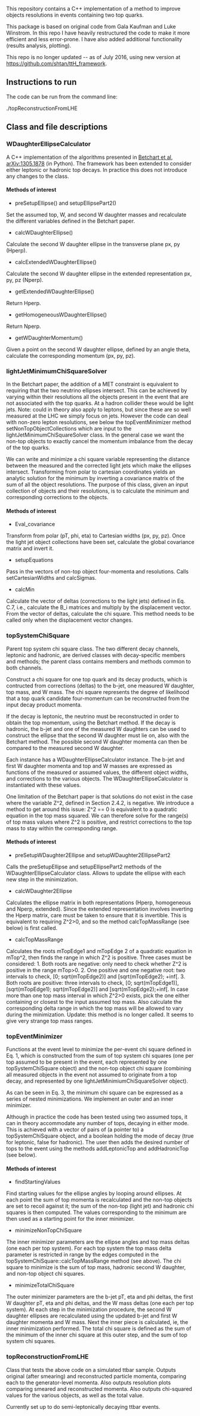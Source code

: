 This repository contains a C++ implementation of a method to improve objects resolutions in events containing two top quarks.

This package is based on original code from Gala Kaufman and Luke Winstrom.  In this repo I have heavily restructured the code to make it more efficient and less error-prone.  I have also added additional functionality (results analysis, plotting).

This repo is no longer updated -- as of July 2016, using new version at https://github.com/shtan/ttH_framework.


## Instructions to run

The code can be run from the command line:

./topReconstructionFromLHE


## Class and file descriptions


### WDaughterEllipseCalculator

A C++ implementation of the algorithms presented in [Betchart et al, arXiv:1305.1878](http://arxiv.org/abs/1305.1878) (in Python). 
The framework has been extended to consider either leptonic or hadronic top decays.  In practice this does not introduce any changes to the class.

#### Methods of interest

- preSetupEllipse() and setupEllipsePart2()

Set the assumed top, W, and second W daughter masses and recalculate the different variables defined in the Betchart paper.

- calcWDaughterEllipse()

Calculate the second W daughter ellipse in the transverse plane px, py (Hperp).

- calcExtendedWDaughterEllipse()

Calculate the second W daughter ellipse in the extended representation px, py, pz (Nperp).

- getExtendedWDaughterEllipse()

Return Hperp.

- getHomogeneousWDaughterEllipse()

Return Nperp.

- getWDaughterMomentum()

Given a point on the second W daughter ellipse, defined by an angle theta, calculate the corresponding momentum (px, py, pz).


### lightJetMinimumChiSquareSolver

In the Betchart paper, the addition of a MET constraint is equivalent to requiring that the two neutrino ellipses intersect. This can be achieved by varying within their resolutions all the objects present in the event that are not associated with the top quarks. At a hadron collider these would be light jets. 
Note: could in theory also apply to leptons, but since these are so well measured at the LHC we simply focus on jets. However the code can deal with non-zero lepton resolutions, see below the topEventMinimizer method setNonTopObjectCollections which are input to the lightJetMinimumChiSquareSolver class.
In the general case we want the non-top objects to exactly cancel the momentum imbalance from the decay of the top quarks.

We can write and minimize a chi square variable representing the distance between the measured and the corrected light jets which make the ellipses intersect. Transforming from polar to cartesian coordinates yields an analytic solution for the minimum by inverting a covariance matrix of the sum of all the object resolutions. The purpose of this class, given an input collection of objects and their resolutions, is to calculate the minimum and corresponding corrections to the objects.


#### Methods of interest

- Eval_covariance

Transform from polar (pT, phi, eta) to Cartesian widths (px, py, pz).  Once the light jet object collections have been set, calculate the global covariance matrix and invert it.

- setupEquations

Pass in the vectors of non-top object four-momenta and resolutions. Calls setCartesianWidths and calcSigmas.

- calcMin

Calculate the vector of deltas (corrections to the light jets) defined in Eq. C.7, i.e., calculate the B_i matrices and multiply by the displacement vector. From the vector of deltas, calculate the chi square. This method needs to be called only when the displacement vector changes.


### topSystemChiSquare

Parent top system chi square class. The two different decay channels, leptonic and hadronic, are derived classes with decay-specific members and methods; the parent class contains members and methods common to both channels.

Construct a chi square for one top quark and its decay products, which is contructed from corrections (deltas) to the b-jet, one measured W daughter, top mass, and W mass. The chi square represents the degree of likelihood that a top quark candidate four-momentum can be reconstructed from the input decay product momenta. 

If the decay is leptonic, the neutrino must be reconstructed in order to obtain the top momentum, using the Betchart method. If the decay is hadronic, the b-jet and one of the measured W daughters can be used to construct the ellipse that the second W daughter must lie on, also with the Betchart method. The possible second W daughter momenta can then be compared to the measured second W daughter. 

Each instance has a WDaughterEllipseCalculator instance. The b-jet and first W daughter momenta and top and W masses are expressed as functions of the measured or assumed values, the different object widths, and corrections to the various objects. The WDaughterEllipseCalculator is instantiated with these values.

One limitation of the Betchart paper is that solutions do not exist in the case where the variable Z^2, defined in Section 2.4.2, is negative. We introduce a method to get around this issue: Z^2 == 0 is equivalent to a quadratic equation in the top mass squared. We can therefore solve for the range(s) of top mass values where Z^2 is positive, and restrict corrections to the top mass to stay within the corresponding range.

#### Methods of interest

- preSetupWDaughter2Ellipse and setupWDaughter2EllipsePart2

Calls the preSetupEllipse and setupEllipsePart2 methods of the WDaughterEllipseCalculator class. Allows to update the ellipse with each new step in the minimization.

- calcWDaughter2Ellipse

Calculates the ellipse matrix in both representations (Hperp, homogeneous and Nperp, extended). Since the extended representation involves inverting the Hperp matrix, care must be taken to ensure that it is invertible. This is equivalent to requiring Z^2>0, and so the method calcTopMassRange (see below) is first called.

- calcTopMassRange

Calculates the roots mTopEdge1 and mTopEdge 2 of a quadratic equation in mTop^2, then finds the range in which Z^2 is positive. Three cases must be considered:
	1. Both roots are negative: only need to check whether Z^2 is positive in the range mTop>0.
	2. One positive and one negative root: two intervals to check, [0; sqrt(mTopEdge2)] and [sqrt(mTopEdge2); +inf[.
	3. Both roots are positive: three intervals to check, [0; sqrt(mTopEdge1)], [sqrt(mTopEdge1); sqrt(mTopEdge2)] and [sqrt(mTopEdge2);+inf[. 
In case more than one top mass interval in which Z^2>0 exists, pick the one either containing or closest to the input assumed top mass. 
Also calculate the corresponding delta range in which the top mass will be allowed to vary during the minimization.
Update: this method is no longer called.  It seems to give very strange top mass ranges.


### topEventMinimizer

Functions at the event level to minimize the per-event chi square defined in Eq. 1, which is constructed from the sum of top system chi squares (one per top assumed to be present in the event, each represented by one topSystemChiSquare object) and the non-top object chi square (combining all measured objects in the event not assumed to originate from a top decay, and represented by one lightJetMinimiumChiSquareSolver object).

As can be seen in Eq. 3, the minimum chi square can be expressed as a series of nested minimizations. We implement an outer and an inner minimizer.

Although in practice the code has been tested using two assumed tops, it can in theory accommodate any number of tops, decaying in either mode. This is achieved with a vector of pairs of (a pointer to) a topSystemChiSquare object, and a boolean holding the mode of decay (true for leptonic, false for hadronic). The user then adds the desired number of tops to the event using the methods addLeptonicTop and addHadronicTop (see below).

#### Methods of interest

- findStartingValues

Find starting values for the ellipse angles by looping around ellipses. At each point the sum of top momenta is recalculated and the non-top objects are set to recoil against it; the sum of the non-top (light jet) and hadronic chi squares is then computed. The values corresponding to the minimum are then used as a starting point for the inner minimizer.

- minimizeNonTopChiSquare

The inner minimizer parameters are the ellipse angles and top mass deltas (one each per top system). For each top system the top mass delta parameter is restricted in range by the edges computed in the topSystemChiSquare::calcTopMassRange method (see above).  The chi square to minimize is the sum of top mass, hadronic second W daughter, and non-top object chi squares.

- minimizeTotalChiSquare

The outer minimizer parameters are the b-jet pT, eta and phi deltas, the first W daughter pT, eta and phi deltas, and the W mass deltas (one each per top system). At each step in the minimization procedure, the second W daughter ellipses are recalculated using the updated b-jet and first W daughter momenta and W mass. Next the inner piece is calculated, ie, the inner minimization performed. The total chi square is defined as the sum of the minimum of the inner chi square at this outer step, and the sum of top system chi squares.


### topReconstructionFromLHE

Class that tests the above code on a simulated ttbar sample.  Outputs original (after smearing) and reconstructed particle momenta, comparing each to the generator-level momenta.  Also outputs resolution plots comparing smeared and reconstructed momenta.  Also outputs chi-squared values for the various objects, as well as the total value.

Currently set up to do semi-leptonically decaying ttbar events.

